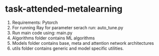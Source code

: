# task-attended-metalearning
1. Requirements:
    Pytorch
2. For running Ray for parameter serach run:
    auto_tune.py
3. Run main code using:
    main.py
4. Algorithms folder contains ML algorithms
5. Models folder contains base, meta and attention network architectures
6. utils folder contains generic and model specific utilities.
